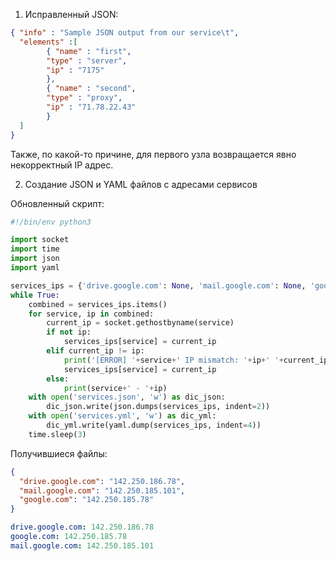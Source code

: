1. Исправленный JSON:

```json
{ "info" : "Sample JSON output from our service\t",
  "elements" :[
        { "name" : "first",
        "type" : "server",
        "ip" : "7175"
        },
        { "name" : "second",
        "type" : "proxy",
        "ip" : "71.78.22.43"
        }
  ]
}
   ```

Также, по какой-то причине, для первого узла возвращается явно некорректный IP адрес.

2. Создание JSON и YAML файлов с адресами сервисов

Обновленный скрипт:
```python
#!/bin/env python3

import socket
import time
import json
import yaml

services_ips = {'drive.google.com': None, 'mail.google.com': None, 'google.com': None}
while True:
    combined = services_ips.items()
    for service, ip in combined:
        current_ip = socket.gethostbyname(service)
        if not ip:
            services_ips[service] = current_ip
        elif current_ip != ip:
            print('[ERROR] '+service+' IP mismatch: '+ip+' '+current_ip)
            services_ips[service] = current_ip
        else:
            print(service+' - '+ip)
    with open('services.json', 'w') as dic_json:
        dic_json.write(json.dumps(services_ips, indent=2))
    with open('services.yml', 'w') as dic_yml:
        dic_yml.write(yaml.dump(services_ips, indent=4))
    time.sleep(3)
```

Получившиеся файлы:

```json
{
  "drive.google.com": "142.250.186.78",
  "mail.google.com": "142.250.185.101",
  "google.com": "142.250.185.78"
}
```

```yaml
drive.google.com: 142.250.186.78
google.com: 142.250.185.78
mail.google.com: 142.250.185.101
```